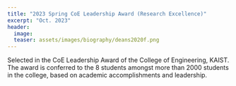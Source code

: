 ```yaml
---
title: "2023 Spring CoE Leadership Award (Research Excellence)"
excerpt: "Oct. 2023"
header:
  image: 
  teaser: assets/images/biography/deans2020f.png
---
```


Selected in the CoE Leadership Award of the College of Engineering, KAIST. The award is conferred to the 8 students amongst more than 2000 students in the college, based on academic accomplishments and leadership.

